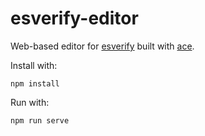 esverify-editor
===============

Web-based editor for [esverify](https://github.com/levjj/esverify) built with
[ace](http://ace.c9.io/).

Install with:

    npm install

Run with:

    npm run serve
